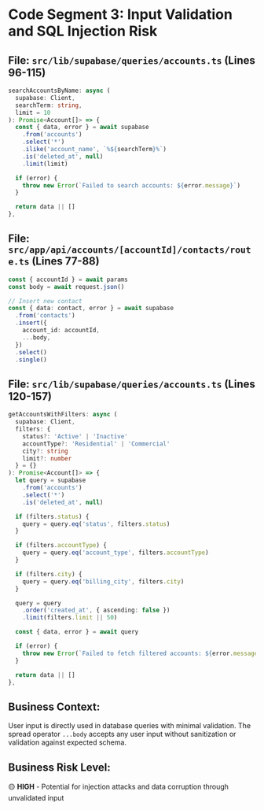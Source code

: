 # Code Segment 3: Input Validation and SQL Injection Risk

## **File:** `src/lib/supabase/queries/accounts.ts` (Lines 96-115)

```typescript
searchAccountsByName: async (
  supabase: Client,
  searchTerm: string,
  limit = 10
): Promise<Account[]> => {
  const { data, error } = await supabase
    .from('accounts')
    .select('*')
    .ilike('account_name', `%${searchTerm}%`)
    .is('deleted_at', null)
    .limit(limit)

  if (error) {
    throw new Error(`Failed to search accounts: ${error.message}`)
  }

  return data || []
},
```

## **File:** `src/app/api/accounts/[accountId]/contacts/route.ts` (Lines 77-88)

```typescript
const { accountId } = await params
const body = await request.json()

// Insert new contact
const { data: contact, error } = await supabase
  .from('contacts')
  .insert({
    account_id: accountId,
    ...body,
  })
  .select()
  .single()
```

## **File:** `src/lib/supabase/queries/accounts.ts` (Lines 120-157)

```typescript
getAccountsWithFilters: async (
  supabase: Client,
  filters: {
    status?: 'Active' | 'Inactive'
    accountType?: 'Residential' | 'Commercial'
    city?: string
    limit?: number
  } = {}
): Promise<Account[]> => {
  let query = supabase
    .from('accounts')
    .select('*')
    .is('deleted_at', null)

  if (filters.status) {
    query = query.eq('status', filters.status)
  }

  if (filters.accountType) {
    query = query.eq('account_type', filters.accountType)
  }

  if (filters.city) {
    query = query.eq('billing_city', filters.city)
  }

  query = query
    .order('created_at', { ascending: false })
    .limit(filters.limit || 50)

  const { data, error } = await query

  if (error) {
    throw new Error(`Failed to fetch filtered accounts: ${error.message}`)
  }

  return data || []
},
```

## **Business Context:**

User input is directly used in database queries with minimal validation. The spread operator `...body` accepts any user input without sanitization or validation against expected schema.

## **Business Risk Level:**

🟡 **HIGH** - Potential for injection attacks and data corruption through unvalidated input
